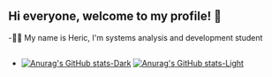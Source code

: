 ## Hi everyone, welcome to my profile! 👋

-👩‍💻 My name is Heric, I'm systems analysis and development student
##

- [![Anurag's GitHub stats-Dark](https://github-readme-stats.vercel.app/api?username=hericlisboa&show_icons=true&theme=radical#gh-dark-mode-only)](https://github.com/anuraghazra/github-readme-stats#gh-dark-mode-only)
[![Anurag's GitHub stats-Light](https://github-readme-stats.vercel.app/api?username=hericlisboa&show_icons=true&theme=radical#gh-light-mode-only)](https://github.com/anuraghazra/github-readme-stats#gh-light-mode-only)

##

          
          
          
         
